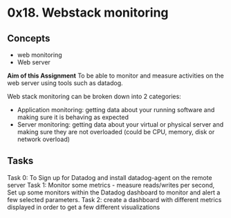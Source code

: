 <h1>0x18. Webstack monitoring</h1>
<h2><strong>Concepts</strong></h2>
<p>
<ul><li>web monitoring</li>
<li>Web server</li>
</ul>
<strong>Aim of this Assignment</strong>
To be able to monitor and measure activities on the web server using tools such as datadog.

Web stack monitoring can be broken down into 2 categories:
<ul>
<li>Application monitoring: getting data about your running software and making sure it is behaving as expected</li>
<li>Server monitoring: getting data about your virtual or physical server and making sure they are not overloaded (could be CPU, memory, disk or network overload)</li>
</ul>
</p>

<h2>Tasks</h2>
<p>
Task 0: To Sign up for Datadog and install datadog-agent on the remote server
Task 1: Monitor some metrics - measure  reads/writes per second, Set up some monitors within the Datadog dashboard to monitor and alert a few selected parameters.
Task 2: create a dashboard with different metrics displayed in order to get a few different visualizations
</p>
